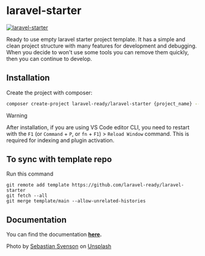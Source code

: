 # laravel-starter

[![laravel-starter](https://preview.dragon-code.pro/laravel-ready/laravel-starter.svg?brand=laravel)](https://github.com/laravel-ready/laravel-starter)

Ready to use empty laravel starter project template. It has a simple and clean project structure with many features for development and debugging. When you decide to won't use some tools you can remove them quickly, then you can continue to develop.

## Installation

Create the project with composer:

```bash
composer create-project laravel-ready/laravel-starter {project_name} --stability=dev
```

> [!WARNING]
> After installation, if you are using VS Code editor CLI, you need to restart with the `F1` (or `Command` + `P`, or `fn` + `F1`) > `Reload Window` command. This is required for indexing and plugin activation.

## To sync with template repo

Run this command

```
git remote add template https://github.com/laravel-ready/laravel-starter
git fetch --all
git merge template/main --allow-unrelated-histories
```

## Documentation

You can find the documentation **[here](./DOCS.md).**

Photo by <a href="https://unsplash.com/@sebastiansvenson?utm_source=unsplash&utm_medium=referral&utm_content=creditCopyText">Sebastian Svenson</a> on <a href="https://unsplash.com/photos/c10tq-bB52Y?utm_source=unsplash&utm_medium=referral&utm_content=creditCopyText">Unsplash</a>
  